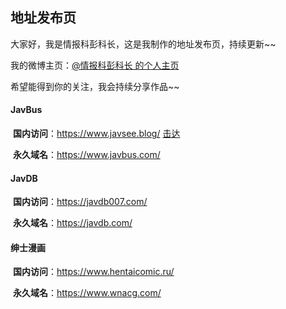 ## 地址发布页

大家好，我是情报科彭科长，这是我制作的地址发布页，持续更新~~

我的微博主页：[@情报科彭科长 的个人主页 ](https://weibo.com/u/6401253973)

希望能得到你的关注，我会持续分享作品~~



#### JavBus

​	**国内访问**：https://www.javsee.blog/ [击达](https://weibo.com/u/6401253973)

​	**永久域名**：https://www.javbus.com/

#### JavDB

​	**国内访问**：https://javdb007.com/

​	**永久域名**：https://javdb.com/

#### 绅士漫画

​	**国内访问**：https://www.hentaicomic.ru/

​	**永久域名**：https://www.wnacg.com/


